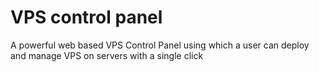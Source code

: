 # VPS control panel
 A powerful web based VPS Control Panel using which a user can deploy and manage VPS on servers with a single click
